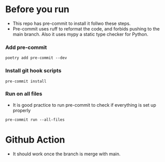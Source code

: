 # Before you run

- This repo has pre-commit to install it follwo these steps.
- Pre-commit uses ruff to reformat the code, and forbids pushing to the main branch. Also it uses mypy a static type checker for Python.
### Add pre-commit
```shell
poetry add pre-commit --dev
```
### Install git hook scripts
```shell
pre-commit install
```
### Run on all files
- It is good practice to run pre-commit to check if everything is set up properly
```shell
pre-commit run --all-files
```

# Github Action 
- It should work once the branch is merge with main.